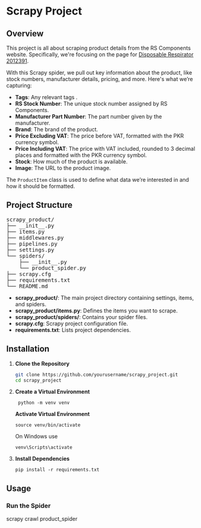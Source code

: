 # Scrapy Project


## Overview

This project is all about scraping product details from the RS Components website. Specifically, we're focusing on the page for [Disposable Respirator 2012391](https://uk.rs-online.com/web/p/disposable-respirators/2012391). 

With this Scrapy spider, we pull out key information about the product, like stock numbers, manufacturer details, pricing, and more. Here's what we’re capturing:

- **Tags**: Any relevant tags .
- **RS Stock Number**: The unique stock number assigned by RS Components.
- **Manufacturer Part Number**: The part number given by the manufacturer.
- **Brand**: The brand of the product.
- **Price Excluding VAT**: The price before VAT, formatted with the PKR currency symbol.
- **Price Including VAT**: The price with VAT included, rounded to 3 decimal places and formatted with the PKR currency symbol.
- **Stock**: How much of the product is available.
- **Image**: The URL to the product image.

The `ProductItem` class is used to define what data we’re interested in and how it should be formatted.





## Project Structure
<pre>
scrapy_product/ 
├── __init__.py
├── items.py
├── middlewares.py
├── pipelines.py
├── settings.py
└── spiders/ 
    ├── __init__.py
    └── product_spider.py
├── scrapy.cfg 
├── requirements.txt
└── README.md 
</pre>

- **scrapy_product/**: The main project directory containing settings, items, and spiders.
- **scrapy_product/items.py**: Defines the items you want to scrape.
- **scrapy_product/spiders/**: Contains your spider files.
- **scrapy.cfg**: Scrapy project configuration file.
- **requirements.txt**: Lists project dependencies.


## Installation

1. **Clone the Repository**

   ```sh
   git clone https://github.com/yourusername/scrapy_project.git
   cd scrapy_project


2. **Create a Virtual Environment**
   ```
    python -m venv venv
   ```

    **Activate Virtual Environment**
    ```
    source venv/bin/activate
    ```
    On Windows use
    ```
    venv\Scripts\activate
    ```

3. **Install Dependencies**
    ``` 
    pip install -r requirements.txt
    ```

## Usage

### Run the Spider

scrapy crawl product_spider
